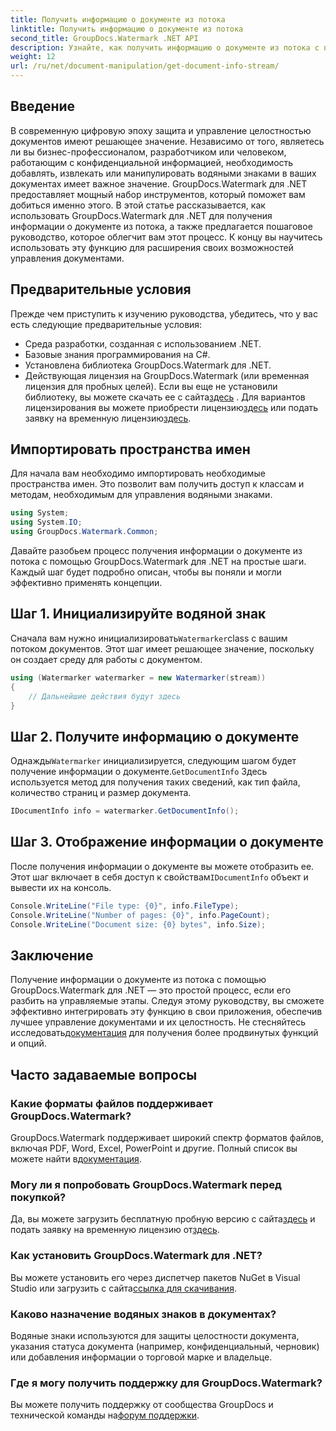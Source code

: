```yaml
---
title: Получить информацию о документе из потока
linktitle: Получить информацию о документе из потока
second_title: GroupDocs.Watermark .NET API
description: Узнайте, как получить информацию о документе из потока с помощью GroupDocs.Watermark для .NET, с помощью этого пошагового руководства. Ваши возможности управления документами без особых усилий.
weight: 12
url: /ru/net/document-manipulation/get-document-info-stream/
---
```

## Введение
В современную цифровую эпоху защита и управление целостностью документов имеют решающее значение. Независимо от того, являетесь ли вы бизнес-профессионалом, разработчиком или человеком, работающим с конфиденциальной информацией, необходимость добавлять, извлекать или манипулировать водяными знаками в ваших документах имеет важное значение. GroupDocs.Watermark для .NET предоставляет мощный набор инструментов, который поможет вам добиться именно этого. В этой статье рассказывается, как использовать GroupDocs.Watermark для .NET для получения информации о документе из потока, а также предлагается пошаговое руководство, которое облегчит вам этот процесс. К концу вы научитесь использовать эту функцию для расширения своих возможностей управления документами.
## Предварительные условия
Прежде чем приступить к изучению руководства, убедитесь, что у вас есть следующие предварительные условия:
- Среда разработки, созданная с использованием .NET.
- Базовые знания программирования на C#.
- Установлена библиотека GroupDocs.Watermark для .NET.
- Действующая лицензия на GroupDocs.Watermark (или временная лицензия для пробных целей).
 Если вы еще не установили библиотеку, вы можете скачать ее с сайта[здесь](https://releases.groupdocs.com/Watermark/net/) . Для вариантов лицензирования вы можете приобрести лицензию[здесь](https://purchase.groupdocs.com/buy) или подать заявку на временную лицензию[здесь](https://purchase.groupdocs.com/temporary-license/).
## Импортировать пространства имен
Для начала вам необходимо импортировать необходимые пространства имен. Это позволит вам получить доступ к классам и методам, необходимым для управления водяными знаками.
```csharp
using System;
using System.IO;
using GroupDocs.Watermark.Common;
```
Давайте разобьем процесс получения информации о документе из потока с помощью GroupDocs.Watermark для .NET на простые шаги. Каждый шаг будет подробно описан, чтобы вы поняли и могли эффективно применять концепции.
## Шаг 1. Инициализируйте водяной знак
 Сначала вам нужно инициализировать`Watermarker`class с вашим потоком документов. Этот шаг имеет решающее значение, поскольку он создает среду для работы с документом.
```csharp
using (Watermarker watermarker = new Watermarker(stream))
{
    // Дальнейшие действия будут здесь
}
```
## Шаг 2. Получите информацию о документе
 Однажды`Watermarker` инициализируется, следующим шагом будет получение информации о документе.`GetDocumentInfo` Здесь используется метод для получения таких сведений, как тип файла, количество страниц и размер документа.
```csharp
IDocumentInfo info = watermarker.GetDocumentInfo();
```
## Шаг 3. Отображение информации о документе
 После получения информации о документе вы можете отобразить ее. Этот шаг включает в себя доступ к свойствам`IDocumentInfo` объект и вывести их на консоль.
```csharp
Console.WriteLine("File type: {0}", info.FileType);
Console.WriteLine("Number of pages: {0}", info.PageCount);
Console.WriteLine("Document size: {0} bytes", info.Size);
```

## Заключение
 Получение информации о документе из потока с помощью GroupDocs.Watermark для .NET — это простой процесс, если его разбить на управляемые этапы. Следуя этому руководству, вы сможете эффективно интегрировать эту функцию в свои приложения, обеспечив лучшее управление документами и их целостность. Не стесняйтесь исследовать[документация](https://tutorials.groupdocs.com/Watermark/net/) для получения более продвинутых функций и опций.
## Часто задаваемые вопросы
### Какие форматы файлов поддерживает GroupDocs.Watermark?
 GroupDocs.Watermark поддерживает широкий спектр форматов файлов, включая PDF, Word, Excel, PowerPoint и другие. Полный список вы можете найти в[документация](https://tutorials.groupdocs.com/Watermark/net/).
### Могу ли я попробовать GroupDocs.Watermark перед покупкой?
 Да, вы можете загрузить бесплатную пробную версию с сайта[здесь](https://releases.groupdocs.com/) и подать заявку на временную лицензию от[здесь](https://purchase.groupdocs.com/temporary-license/).
### Как установить GroupDocs.Watermark для .NET?
 Вы можете установить его через диспетчер пакетов NuGet в Visual Studio или загрузить с сайта[ссылка для скачивания](https://releases.groupdocs.com/Watermark/net/).
### Каково назначение водяных знаков в документах?
Водяные знаки используются для защиты целостности документа, указания статуса документа (например, конфиденциальный, черновик) или добавления информации о торговой марке и владельце.
### Где я могу получить поддержку для GroupDocs.Watermark?
 Вы можете получить поддержку от сообщества GroupDocs и технической команды на[форум поддержки](https://forum.groupdocs.com/c/watermark/19).